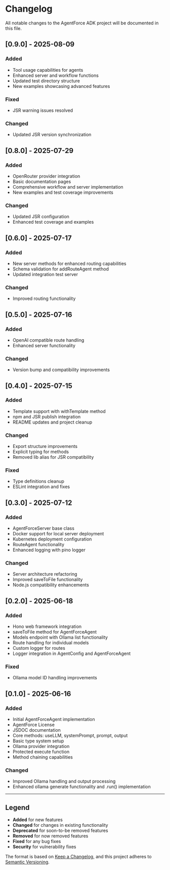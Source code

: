 # Changelog

All notable changes to the AgentForce ADK project will be documented in this file.

## [0.9.0] - 2025-08-09

### Added
- Tool usage capabilities for agents
- Enhanced server and workflow functions
- Updated test directory structure
- New examples showcasing advanced features

### Fixed
- JSR warning issues resolved

### Changed
- Updated JSR version synchronization

## [0.8.0] - 2025-07-29

### Added
- OpenRouter provider integration
- Basic documentation pages
- Comprehensive workflow and server implementation
- New examples and test coverage improvements

### Changed
- Updated JSR configuration
- Enhanced test coverage and examples

## [0.6.0] - 2025-07-17

### Added
- New server methods for enhanced routing capabilities
- Schema validation for addRouteAgent method
- Updated integration test server

### Changed
- Improved routing functionality

## [0.5.0] - 2025-07-16

### Added
- OpenAI compatible route handling
- Enhanced server functionality

### Changed
- Version bump and compatibility improvements

## [0.4.0] - 2025-07-15

### Added
- Template support with withTemplate method
- npm and JSR publish integration
- README updates and project cleanup

### Changed
- Export structure improvements
- Explicit typing for methods
- Removed lib alias for JSR compatibility

### Fixed
- Type definitions cleanup
- ESLint integration and fixes

## [0.3.0] - 2025-07-12

### Added
- AgentForceServer base class
- Docker support for local server deployment
- Kubernetes deployment configuration
- RouteAgent functionality
- Enhanced logging with pino logger

### Changed
- Server architecture refactoring
- Improved saveToFile functionality
- Node.js compatibility enhancements

## [0.2.0] - 2025-06-18

### Added
- Hono web framework integration
- saveToFile method for AgentForceAgent
- Models endpoint with Ollama list functionality
- Route handling for individual models
- Custom logger for routes
- Logger integration in AgentConfig and AgentForceAgent

### Fixed
- Ollama model ID handling improvements

## [0.1.0] - 2025-06-16

### Added
- Initial AgentForceAgent implementation
- AgentForce License
- JSDOC documentation
- Core methods: useLLM, systemPrompt, prompt, output
- Basic type system setup
- Ollama provider integration
- Protected execute function
- Method chaining capabilities

### Changed
- Improved Ollama handling and output processing
- Enhanced ollama generate functionality and .run() implementation

---

## Legend

- **Added** for new features
- **Changed** for changes in existing functionality  
- **Deprecated** for soon-to-be removed features
- **Removed** for now removed features
- **Fixed** for any bug fixes
- **Security** for vulnerability fixes

The format is based on [Keep a Changelog](https://keepachangelog.com/en/1.0.0/),
and this project adheres to [Semantic Versioning](https://semver.org/spec/v2.0.0.html).